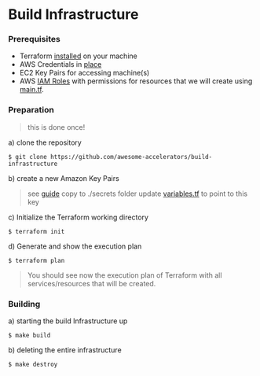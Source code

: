# Build Infrastructure
### Prerequisites
* Terraform [installed](https://learn.hashicorp.com/terraform/getting-started/install) on your machine
* AWS Credentials in [place](https://docs.aws.amazon.com/sdk-for-java/v1/developer-guide/credentials.html)
* EC2 Key Pairs for accessing machine(s)
* AWS [IAM Roles](https://docs.aws.amazon.com/IAM/latest/UserGuide/id_roles.html) with permissions for resources that we will create using [main.tf](./main.tf).

### Preparation
> this is done once!

a) clone the repository
```shell
$ git clone https://github.com/awesome-accelerators/build-infrastructure
```

b) create a new Amazon Key Pairs
> see [guide](https://docs.aws.amazon.com/AWSEC2/latest/UserGuide/ec2-key-pairs.html#having-ec2-create-your-key-pair)
> copy to ./secrets folder
> update [variables.tf](./variables.tf) to point to this key

c) Initialize the Terraform working directory
```shell
$ terraform init
```

d) Generate and show the execution plan
```shell
$ terraform plan
```
> You should see now the execution plan of Terraform with all services/resources that will be created. 

### Building
a) starting the build Infrastructure up
```shell
$ make build
```

b) deleting the entire infrastructure
```shell
$ make destroy
```
